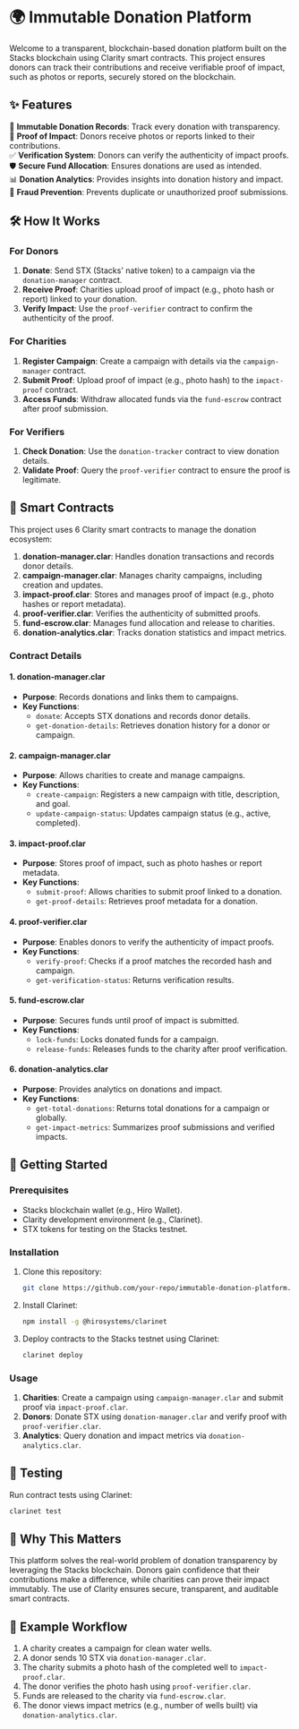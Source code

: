 # 🌍 Immutable Donation Platform

Welcome to a transparent, blockchain-based donation platform built on the Stacks blockchain using Clarity smart contracts. This project ensures donors can track their contributions and receive verifiable proof of impact, such as photos or reports, securely stored on the blockchain.

## ✨ Features

🔄 **Immutable Donation Records**: Track every donation with transparency.  
📸 **Proof of Impact**: Donors receive photos or reports linked to their contributions.  
✅ **Verification System**: Donors can verify the authenticity of impact proofs.  
🛡️ **Secure Fund Allocation**: Ensures donations are used as intended.  
📊 **Donation Analytics**: Provides insights into donation history and impact.  
🚫 **Fraud Prevention**: Prevents duplicate or unauthorized proof submissions.

## 🛠 How It Works

### For Donors
1. **Donate**: Send STX (Stacks' native token) to a campaign via the `donation-manager` contract.
2. **Receive Proof**: Charities upload proof of impact (e.g., photo hash or report) linked to your donation.
3. **Verify Impact**: Use the `proof-verifier` contract to confirm the authenticity of the proof.

### For Charities
1. **Register Campaign**: Create a campaign with details via the `campaign-manager` contract.
2. **Submit Proof**: Upload proof of impact (e.g., photo hash) to the `impact-proof` contract.
3. **Access Funds**: Withdraw allocated funds via the `fund-escrow` contract after proof submission.

### For Verifiers
1. **Check Donation**: Use the `donation-tracker` contract to view donation details.
2. **Validate Proof**: Query the `proof-verifier` contract to ensure the proof is legitimate.

## 📜 Smart Contracts

This project uses 6 Clarity smart contracts to manage the donation ecosystem:

1. **donation-manager.clar**: Handles donation transactions and records donor details.
2. **campaign-manager.clar**: Manages charity campaigns, including creation and updates.
3. **impact-proof.clar**: Stores and manages proof of impact (e.g., photo hashes or report metadata).
4. **proof-verifier.clar**: Verifies the authenticity of submitted proofs.
5. **fund-escrow.clar**: Manages fund allocation and release to charities.
6. **donation-analytics.clar**: Tracks donation statistics and impact metrics.

### Contract Details

#### 1. donation-manager.clar
- **Purpose**: Records donations and links them to campaigns.
- **Key Functions**:
  - `donate`: Accepts STX donations and records donor details.
  - `get-donation-details`: Retrieves donation history for a donor or campaign.

#### 2. campaign-manager.clar
- **Purpose**: Allows charities to create and manage campaigns.
- **Key Functions**:
  - `create-campaign`: Registers a new campaign with title, description, and goal.
  - `update-campaign-status`: Updates campaign status (e.g., active, completed).

#### 3. impact-proof.clar
- **Purpose**: Stores proof of impact, such as photo hashes or report metadata.
- **Key Functions**:
  - `submit-proof`: Allows charities to submit proof linked to a donation.
  - `get-proof-details`: Retrieves proof metadata for a donation.

#### 4. proof-verifier.clar
- **Purpose**: Enables donors to verify the authenticity of impact proofs.
- **Key Functions**:
  - `verify-proof`: Checks if a proof matches the recorded hash and campaign.
  - `get-verification-status`: Returns verification results.

#### 5. fund-escrow.clar
- **Purpose**: Secures funds until proof of impact is submitted.
- **Key Functions**:
  - `lock-funds`: Locks donated funds for a campaign.
  - `release-funds`: Releases funds to the charity after proof verification.

#### 6. donation-analytics.clar
- **Purpose**: Provides analytics on donations and impact.
- **Key Functions**:
  - `get-total-donations`: Returns total donations for a campaign or globally.
  - `get-impact-metrics`: Summarizes proof submissions and verified impacts.

## 🚀 Getting Started

### Prerequisites
- Stacks blockchain wallet (e.g., Hiro Wallet).
- Clarity development environment (e.g., Clarinet).
- STX tokens for testing on the Stacks testnet.

### Installation
1. Clone this repository:
   ```bash
   git clone https://github.com/your-repo/immutable-donation-platform.git
   ```
2. Install Clarinet:
   ```bash
   npm install -g @hirosystems/clarinet
   ```
3. Deploy contracts to the Stacks testnet using Clarinet:
   ```bash
   clarinet deploy
   ```

### Usage
1. **Charities**: Create a campaign using `campaign-manager.clar` and submit proof via `impact-proof.clar`.
2. **Donors**: Donate STX using `donation-manager.clar` and verify proof with `proof-verifier.clar`.
3. **Analytics**: Query donation and impact metrics via `donation-analytics.clar`.

## 🧪 Testing
Run contract tests using Clarinet:
```bash
clarinet test
```

## 🌟 Why This Matters
This platform solves the real-world problem of donation transparency by leveraging the Stacks blockchain. Donors gain confidence that their contributions make a difference, while charities can prove their impact immutably. The use of Clarity ensures secure, transparent, and auditable smart contracts.

## 📌 Example Workflow
1. A charity creates a campaign for clean water wells.
2. A donor sends 10 STX via `donation-manager.clar`.
3. The charity submits a photo hash of the completed well to `impact-proof.clar`.
4. The donor verifies the photo hash using `proof-verifier.clar`.
5. Funds are released to the charity via `fund-escrow.clar`.
6. The donor views impact metrics (e.g., number of wells built) via `donation-analytics.clar`.
